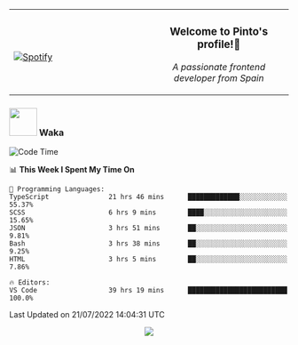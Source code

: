 <table width="100%" align="center"> 
  <tr>
  <td width="50%">
      
&nbsp; <br> [![Spotify](https://novatorem-zeta-rust.vercel.app/api/spotify)](https://open.spotify.com/user/novatorem-zeta-rust)

  </td>
  <td width="50%">
    <h3 align="center">Welcome to Pinto's profile!👋</h3>
    <p align="center"><em>A passionate frontend developer from Spain</em></p>
  </td>
  </table>

### <img src="https://media.giphy.com/media/VgCDAzcKvsR6OM0uWg/giphy.gif" width="50"> Waka

  <!--START_SECTION:waka-->
![Code Time](http://img.shields.io/badge/Code%20Time-691%20hrs%2033%20mins-blue)

📊 **This Week I Spent My Time On** 

```text
💬 Programming Languages: 
TypeScript               21 hrs 46 mins      █████████████░░░░░░░░░░░░   55.37% 
SCSS                     6 hrs 9 mins        ████░░░░░░░░░░░░░░░░░░░░░   15.65% 
JSON                     3 hrs 51 mins       ██░░░░░░░░░░░░░░░░░░░░░░░   9.81% 
Bash                     3 hrs 38 mins       ██░░░░░░░░░░░░░░░░░░░░░░░   9.25% 
HTML                     3 hrs 5 mins        ██░░░░░░░░░░░░░░░░░░░░░░░   7.86%

🔥 Editors: 
VS Code                  39 hrs 19 mins      █████████████████████████   100.0%

```


 Last Updated on 21/07/2022 14:04:31 UTC
<!--END_SECTION:waka-->

<div align="center">
<img src="https://github-readme-stats-gilt-tau.vercel.app/api/top-langs/?username=pinto-hub&layout=compact&theme=dracula" />
</div>
